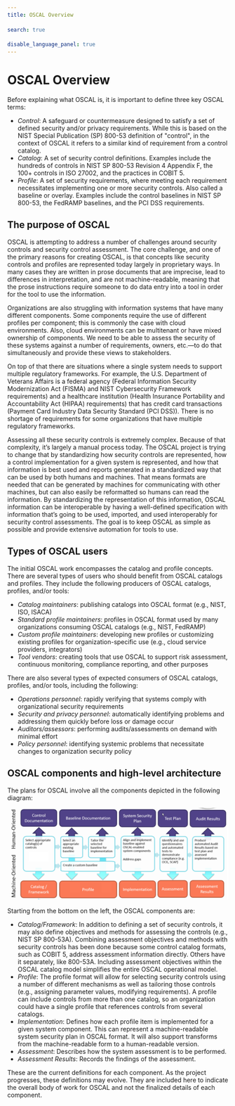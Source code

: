 ```yaml
---
title: OSCAL Overview 

search: true

disable_language_panel: true
---
```


# OSCAL Overview

Before explaining what OSCAL is, it is important to define three key OSCAL terms:

* *Control*: A safeguard or countermeasure designed to satisfy a set of defined security and/or privacy requirements. While this is based on the NIST Special Publication (SP) 800-53 definition of "control", in the context of OSCAL it refers to a similar kind of requirement from a control catalog.
* *Catalog*: A set of security control definitions. Examples include the hundreds of controls in NIST SP 800-53 Revision 4 Appendix F, the 100+ controls in ISO 27002, and the practices in COBIT 5.
* *Profile*: A set of security requirements, where meeting each requirement necessitates implementing one or more security controls. Also called a baseline or overlay. Examples include the control baselines in NIST SP 800-53, the FedRAMP baselines, and the PCI DSS requirements.

## The purpose of OSCAL

OSCAL is attempting to address a number of challenges around security controls and security control assessment. The core challenge, and one of the primary reasons for creating OSCAL, is that concepts like security controls and profiles are represented today largely in proprietary ways. In many cases they are written in prose documents that are imprecise, lead to differences in interpretation, and are not machine-readable, meaning that the prose instructions require someone to do data entry into a tool in order for the tool to use the information. 

Organizations are also struggling with information systems that have many different components. Some components require the use of different profiles per component; this is commonly the case with cloud environments. Also, cloud environments can be multitenant or have mixed ownership of components. We need to be able to assess the security of these systems against a number of requirements, owners, etc.—to do that simultaneously and provide these views to stakeholders. 

On top of that there are situations where a single system needs to support multiple regulatory frameworks. For example, the U.S. Department of Veterans Affairs is a federal agency (Federal Information Security Modernization Act (FISMA) and NIST Cybersecurity Framework requirements) and a healthcare institution (Health Insurance Portability and Accountability Act (HIPAA) requirements) that has credit card transactions (Payment Card Industry Data Security Standard (PCI DSS)). There is no shortage of requirements for some organizations that have multiple regulatory frameworks. 

Assessing all these security controls is extremely complex. Because of that complexity, it’s largely a manual process today. The OSCAL project is trying to change that by standardizing how security controls are represented, how a control implementation for a given system is represented, and how that information is best used and reports generated in a standardized way that can be used by both humans and machines. That means formats are needed that can be generated by machines for communicating with other machines, but can also easily be reformatted so humans can read the information. By standardizing the representation of this information, OSCAL information can be interoperable by having a well-defined specification with information that’s going to be used, imported, and used interoperably for security control assessments. The goal is to keep OSCAL as simple as possible and provide extensive automation for tools to use.

## Types of OSCAL users

The initial OSCAL work encompasses the catalog and profile concepts. There are several types of users who should benefit from OSCAL catalogs and profiles. They include the following producers of OSCAL catalogs, profiles, and/or tools:

* *Catalog maintainers*: publishing catalogs into OSCAL format (e.g., NIST, ISO, ISACA)
* *Standard profile maintainers*: profiles in OSCAL format used by many organizations consuming OSCAL catalogs (e.g., NIST, FedRAMP)
* *Custom profile maintainers*: developing new profiles or customizing existing profiles for organization-specific use (e.g., cloud service providers, integrators)
* *Tool vendors*: creating tools that use OSCAL to support risk assessment, continuous monitoring, compliance reporting, and other purposes

There are also several types of expected consumers of OSCAL catalogs, profiles, and/or tools, including the following:

* *Operations personnel*: rapidly verifying that systems comply with organizational security requirements
* *Security and privacy personnel*: automatically identifying problems and addressing them quickly before loss or damage occur
* *Auditors/assessors*: performing audits/assessments on demand with minimal effort
* *Policy personnel*: identifying systemic problems that necessitate changes to organization security policy

## OSCAL components and high-level architecture

The plans for OSCAL involve all the components depicted in the following diagram:

![OSCAL Components](../images/oscal-components.png "OSCAL Components")

Starting from the bottom on the left, the OSCAL components are:

* *Catalog/Framework*: In addition to defining a set of security controls, it may also define objectives and methods for assessing the controls (e.g., NIST SP 800-53A). Combining assessment objectives and methods with security controls has been done because some control catalog formats, such as COBIT 5, address assessment information directly. Others have it separately, like 800-53A. Including assessment objectives within the OSCAL catalog model simplifies the entire OSCAL operational model.
* *Profile*: The profile format will allow for selecting security controls using a number of different mechanisms as well as tailoring those controls (e.g., assigning parameter values, modifying requirements). A profile can include controls from more than one catalog, so an organization could have a single profile that references controls from several catalogs.
* *Implementation*: Defines how each profile item is implemented for a given system component. This can represent a machine-readable system security plan in OSCAL format. It will also support transforms from the machine-readable form to a human-readable version.
* *Assessment*: Describes how the system assessment is to be performed.
* *Assessment Results*: Records the findings of the assessment.

These are the current definitions for each component. As the project progresses, these definitions may evolve. They are included here to indicate the overall body of work for OSCAL and not the finalized details of each component.

